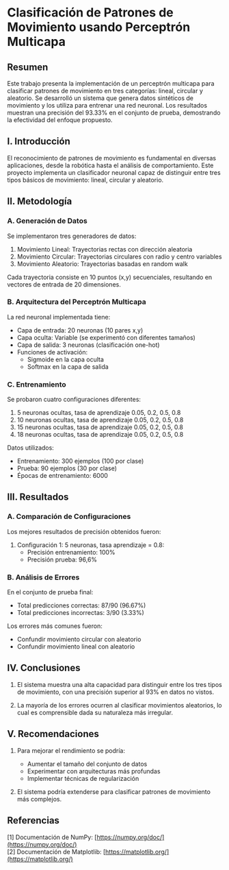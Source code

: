 # Clasificación de Patrones de Movimiento usando Perceptrón Multicapa

## Resumen

Este trabajo presenta la implementación de un perceptrón multicapa para clasificar patrones de movimiento en tres categorías: lineal, circular y aleatorio. Se desarrolló un sistema que genera datos sintéticos de movimiento y los utiliza para entrenar una red neuronal. Los resultados muestran una precisión del 93.33% en el conjunto de prueba, demostrando la efectividad del enfoque propuesto.

## I. Introducción

El reconocimiento de patrones de movimiento es fundamental en diversas aplicaciones, desde la robótica hasta el análisis de comportamiento. Este proyecto implementa un clasificador neuronal capaz de distinguir entre tres tipos básicos de movimiento: lineal, circular y aleatorio.

## II. Metodología

### A. Generación de Datos

Se implementaron tres generadores de datos:

1. Movimiento Lineal: Trayectorias rectas con dirección aleatoria
2. Movimiento Circular: Trayectorias circulares con radio y centro variables
3. Movimiento Aleatorio: Trayectorias basadas en random walk

Cada trayectoria consiste en 10 puntos (x,y) secuenciales, resultando en vectores de entrada de 20 dimensiones.

### B. Arquitectura del Perceptrón Multicapa

La red neuronal implementada tiene:

- Capa de entrada: 20 neuronas (10 pares x,y)
- Capa oculta: Variable (se experimentó con diferentes tamaños)
- Capa de salida: 3 neuronas (clasificación one-hot)
- Funciones de activación:
  - Sigmoide en la capa oculta
  - Softmax en la capa de salida

### C. Entrenamiento

Se probaron cuatro configuraciones diferentes:

1. 5 neuronas ocultas, tasa de aprendizaje 0.05, 0.2, 0.5, 0.8
2. 10 neuronas ocultas, tasa de aprendizaje 0.05, 0.2, 0.5, 0.8
3. 15 neuronas ocultas, tasa de aprendizaje 0.05, 0.2, 0.5, 0.8
4. 18 neuronas ocultas, tasa de aprendizaje 0.05, 0.2, 0.5, 0.8

Datos utilizados:

- Entrenamiento: 300 ejemplos (100 por clase)
- Prueba: 90 ejemplos (30 por clase)
- Épocas de entrenamiento: 6000

## III. Resultados

### A. Comparación de Configuraciones

Los mejores resultados de precisión obtenidos fueron:

1. Configuración 1: 5 neuronas, tasa aprendizaje = 0.8:
   - Precisión entrenamiento: 100%
   - Precisión prueba: 96,6%

### B. Análisis de Errores

En el conjunto de prueba final:

- Total predicciones correctas: 87/90 (96.67%)
- Total predicciones incorrectas: 3/90 (3.33%)

Los errores más comunes fueron:

- Confundir movimiento circular con aleatorio
- Confundir movimiento lineal con aleatorio

## IV. Conclusiones

1. El sistema muestra una alta capacidad para distinguir entre los tres tipos de movimiento, con una precisión superior al 93% en datos no vistos.

2. La mayoría de los errores ocurren al clasificar movimientos aleatorios, lo cual es comprensible dada su naturaleza más irregular.

## V. Recomendaciones

1. Para mejorar el rendimiento se podría:
   - Aumentar el tamaño del conjunto de datos
   - Experimentar con arquitecturas más profundas
   - Implementar técnicas de regularización

2. El sistema podría extenderse para clasificar patrones de movimiento más complejos.

## Referencias

[1] Documentación de NumPy: [https://numpy.org/doc/](https://numpy.org/doc/)  
[2] Documentación de Matplotlib: [https://matplotlib.org/](https://matplotlib.org/)

